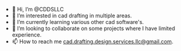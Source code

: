- 👋 Hi, I’m @CDDSLLC
- 👀 I’m interested in cad drafting in multiple areas.
- 🌱 I’m currently learning various other cad software's.
- 💞️ I’m looking to collaborate on some projects where I have limited experience.
- 📫 How to reach me cad.drafting.design.services.llc@gmail.com.

<!---
CDDSLLC/CDDSLLC is a ✨ special ✨ repository because its `README.md` (this file) appears on your GitHub profile.
You can click the Preview link to take a look at your changes.
--->
